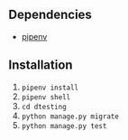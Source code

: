 ## Dependencies

* [pipenv](https://pipenv.pypa.io/en/latest/install/#installing-pipenv)

## Installation

1. `pipenv install`
2. `pipenv shell`
3. `cd dtesting`
4. `python manage.py migrate`
5. `python manage.py test`
